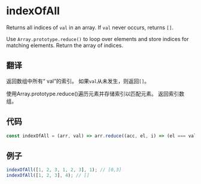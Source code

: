 # indexOfAll

Returns all indices of `val` in an array.
If `val` never occurs, returns `[]`.

Use `Array.prototype.reduce()` to loop over elements and store indices for matching elements.
Return the array of indices.

## 翻译

返回数组中所有“ val”的索引。
如果`val`从未发生，则返回`[]`。

使用Array.prototype.reduce()遍历元素并存储索引以匹配元素。
返回索引数组。

## 代码

```js
const indexOfAll = (arr, val) => arr.reduce((acc, el, i) => (el === val ? [...acc, i] : acc), []);
```

## 例子

```js
indexOfAll([1, 2, 3, 1, 2, 3], 1); // [0,3]
indexOfAll([1, 2, 3], 4); // []
```

